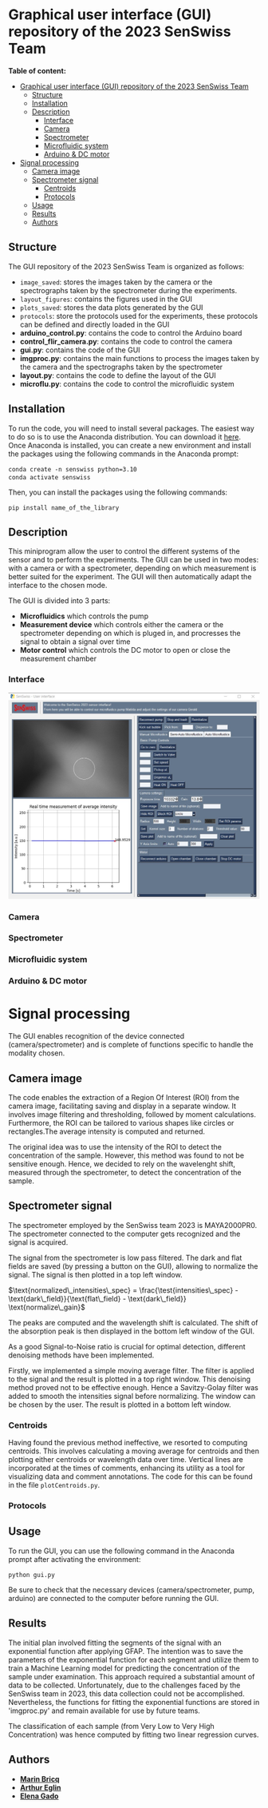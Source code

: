 # Graphical user interface (GUI) repository of the 2023 SenSwiss Team

**Table of content:**
- [Graphical user interface (GUI) repository of the 2023 SenSwiss Team](#graphical-user-interface-gui-repository-of-the-2023-senswiss-team)
  - [Structure](#structure)
  - [Installation](#installation)
  - [Description](#description)
    - [Interface](#interface)
    - [Camera](#camera)
    - [Spectrometer](#spectrometer)
    - [Microfluidic system](#microfluidic-system)
    - [Arduino \& DC motor](#arduino--dc-motor)
- [Signal processing](#signal-processing)
  - [Camera image](#camera-image)
  - [Spectrometer signal](#spectrometer-signal)
    - [Centroids](#centroids)
    - [Protocols](#protocols)
  - [Usage](#usage)
  - [Results](#results)
  - [Authors](#authors)

<a id="Structure"></a>
## Structure
The GUI repository of the 2023 SenSwiss Team is organized as follows:
- `image_saved`: stores the images taken by the camera or the spectrographs taken by the spectrometer during the experiments.
- `layout_figures`: contains the figures used in the GUI
- `plots_saved`: stores the data plots generated by the GUI
- `protocols`: store the protocols used for the experiments, these protocols can be defined and directly loaded in the GUI
- **arduino_control.py**: contains the code to control the Arduino board
- **control_flir_camera.py**: contains the code to control the camera
- **gui.py**: contains the code of the GUI
- **imgproc.py**: contains the main functions to process the images taken by the camera and the spectrographs taken by the spectrometer
- **layout.py**: contains the code to define the layout of the GUI
- **microflu.py**: contains the code to control the microfluidic system

<a id="Installation"></a>
## Installation
To run the code, you will need to install several packages. The easiest way to do so is to use the Anaconda distribution. You can download it [here](https://www.anaconda.com/products/individual). Once Anaconda is installed, you can create a new environment and install the packages using the following commands in the Anaconda prompt:
```
conda create -n senswiss python=3.10
conda activate senswiss
```
Then, you can install the packages using the following commands:
```
pip install name_of_the_library
```

<a id="Description"></a>
## Description
This miniprogram allow the user to control the different systems of the sensor and to perform the experiments. The GUI can be used in two modes: with a camera or with a spectrometer, depending on which measurement is better suited for the experiment. The GUI will then automatically adapt the interface to the chosen mode.

The GUI is divided into 3 parts:
- **Microfluidics** which controls the pump
- **Measurement device** which controls either the camera or the spectrometer depending on which is pluged in, and procresses the signal to obtain a signal over time
- **Motor control** which controls the DC motor to open or close the measurement chamber


<a id="Interface"></a>
### Interface
![ROI in automatic mode](layout_figures/ROI_auto.jpg)

<a id="Camera"></a>
### Camera

<a id="Spectrometer"></a>
### Spectrometer

<a id="Microfluidic-system"></a>
### Microfluidic system

<a id="Arduino-&-DC-motor"></a>
### Arduino & DC motor


<a id="Signal-processing"></a>

# Signal processing

The GUI enables recognition of the device connected (camera/spectrometer) and is complete of functions specific to handle the modality chosen. 

## Camera image

The code enables the extraction of a Region Of Interest (ROI) from the camera image, facilitating saving and display in a separate window. It involves image filtering and thresholding, followed by moment calculations. Furthermore, the ROI can be tailored to various shapes like circles or rectangles.The average intensity is computed and returned.

The original idea was to use the intensity of the ROI to detect the concentration of the sample. However, this method was found to not be sensitive enough. Hence, we decided to rely on the wavelenght shift, measured through the spectrometer, to detect the concentration of the sample.

## Spectrometer signal

The spectrometer employed by the SenSwiss team 2023 is MAYA2000PR0. The spectrometer connected to the computer gets recognized and the signal is acquired. 

The signal from the spectrometer is low pass filtered. The dark and flat fields are saved (by pressing a button on the GUI), allowing to normalize the signal. The signal is then plotted in a top left window.

$\text{normalized\_intensities\_spec} = \frac{\test{intensities\_spec} - \text{dark\_field}}{\text{flat\_field} - \text{dark\_field}}  \text{normalize\_gain}$

The peaks are computed and the wavelength shift is calculated. The shift of the absorption peak is then displayed in the bottom left window of the GUI.

As a good Signal-to-Noise ratio is crucial for optimal detection, different  denoising methods have been implemented.

Firstly, we implemented a simple moving average filter. The filter is applied to the signal and the result is plotted in a top right window. This denoising method proved not to be effective enough. Hence a Savitzy-Golay filter was added to smooth the intensities signal before normalizing. The window can be chosen by the user. The result is plotted in a bottom left window.

### Centroids

Having found the previous method ineffective, we resorted to computing centroids. This involves calculating a moving average for centroids and then plotting either centroids or wavelength data over time. Vertical lines are incorporated at the times of comments, enhancing its utility as a tool for visualizing data and comment annotations. The code for this can be found in the file `plotCentroids.py`.




<a id="Protocols"></a>
### Protocols

<a id="Usage"></a>
## Usage
To run the GUI, you can use the following command in the Anaconda prompt after activating the environment:
```
python gui.py
```
Be sure to check that the necessary devices (camera/spectrometer, pump, arduino) are connected to the computer before running the GUI.

<a id="Results"></a>
## Results


The initial plan involved fitting the segments of the signal with an exponential function after applying GFAP. The intention was to save the parameters of the exponential function for each segment and utilize them to train a Machine Learning model for predicting the concentration of the sample under examination. This approach required a substantial amount of data to be collected. Unfortunately, due to the challenges faced by the SenSwiss team in 2023, this data collection could not be accomplished. Nevertheless, the functions for fitting the exponential functions are stored in 'imgproc.py' and remain available for use by future teams.

The classification of each sample (from Very Low to Very High Concentration) was hence computed by fitting two linear regression curves. 


<a id="Authors"></a>
## Authors
- [**Marin Bricq**](https://github.com/MBricq)
- [**Arthur Eglin**](https://github.com/ArthurEglin)
- [**Elena Gado**](https://github.com/ElenaGrazia)